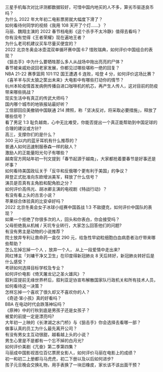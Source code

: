 三星手机每次对比评测都数据较好，可惜中国内地买的人不多，算劣币驱逐良币吗？  
为什么 2022 年大年初二电影票房就大幅度下滑了？  
如何看待何同学的视频《我用 108 天开了个灯......》？  
马丽、魏翔主演的 2022 春节档电影《这个杀手不太冷静》值得去看吗？  
你有没有觉得《王者荣耀》现在遍地王者？  
为什么老司机建议买车尽量买便宜的？  
2022 北京冬奥会冰壶混双单循环赛中国 6:7 惜败瑞典，如何评价中国组合的表现？  
《狙击手》中为什么要牺牲那么多人从战场中拖出亮亮的尸体？  
春节被亲戚劝说回老家发展，你都见过哪些堪称一绝的回复？  
NBA 21-22 赛季篮网 101:112 国王遭遇 6 连败，哈登 4 分，如何评价这场比赛？  
《喜羊羊与灰太狼之筐出未来》大电影中有哪些打动你的情节？  
杭州本轮疫情首发病例传播自进口咖啡机的机芯，再产生人传人，这对目前的防疫带来哪些挑战？  
现实生活中有真正的传武大师吗？  
国内哪个城市的地铁报站最好听？  
工信部回应美撤销中国联通 214 牌照，称「坚决反对，将采取必要措施」，释放了哪些信号？  
看了男足 1:3 耻负越南，心中无比难受，你能否提出一个真正能帮助到中国足球的合理的建议或方针?  
高三，支撑你们的是什么？  
300 元以内的蓝牙耳机有什么推荐的？  
普通人如何迅速制服泰森一样的敌人？  
激励人的正能量阳光句子有哪些？  
越南官方网站年初一刊文提到「春节起源于越南」，大家都抢着要春节是好事还是坏事？  
如何看待美国政坛关于「反华和反俄哪个更有利于美国」的争议？  
拜登正式批准向东欧增派美军，释放了什么信号？  
演员是否真有主角脸和配角脸之分？  
如何评价高伟光、胡冰卿主演的电视剧《特战行动》？  
有没有看上头的古言小说？  
苹果综合体验真的比安卓好吗？  
2022 北京冬奥会女子冰球小组赛中国首战 1:3 不敌捷克，如何评价中国队的表现？  
如果一个拒绝了你很多次的人，回头和你表白，你会接受吗？  
父母拒绝我从机械 / 天坑专业转行，大家怎么回答他们的问题?  
有没有男主是动物的小说推荐？  
院士放弃专利让救命药一盒仅 290 元，给急性早幼粒细胞白血病患者治疗带来哪些帮助？  
怎么忘掉忘掉一个人 ，放弃一个人， 从上一段爱情中走出来?  
网红博主「刘墉干净又卫生」在印度得新冠肺炎 8 天后转好，新冠肺炎转好后是什么感受？  
考研如何选择目标学校及专业？  
如何评价电影《倚天屠龙记之圣火雄风》？  
叙利亚提前无缘世界杯后，叙利亚足协宣布解散国家队行政机关和所有技术人员，如何看待这一决策？  
怎样忘掉一个喜欢了很久却又不喜欢你的人？  
《奇迹·笨小孩》真的好看吗？  
BBA 在电动时代会跌落神坛吗？  
《原神》中的行秋到底是男孩子还是女孩子？  
被爱的前提一定是漂亮吗?  
大年初一上映的《长津湖之水门桥》与《狙击手》你会选择去看哪一部？  
做事认真的员工为什么最先离开公司？  
有没有男女主互动很甜，越看越上头的小说？  
男生心里是不是都有一个忘不掉的白月光?  
如何评价美剧《亢奋》第二季第四集？  
马丽成中国影视首位百亿票房女影人，如何评价马丽在电影上的成绩？  
初一和初二上册都马马虎虎，初二下册以及以后如何进步?  
孩子元旦晚会交换礼物，用手表换了一块旧橡皮，家长该不该出面干预？  
